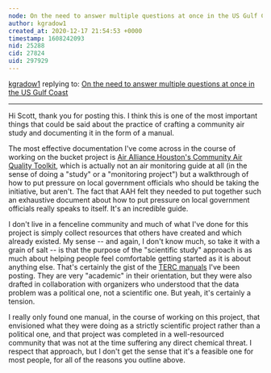 ```yaml
---
node: On the need to answer multiple questions at once in the US Gulf Coast
author: kgradow1
created_at: 2020-12-17 21:54:53 +0000
timestamp: 1608242093
nid: 25288
cid: 27824
uid: 297929
---
```




[kgradow1](../profile/kgradow1) replying to: [On the need to answer multiple questions at once in the US Gulf Coast](../notes/eustatic/12-17-2020/on-the-need-to-answer-multiple-questions-at-once-in-the-us-gulf-coast)

----
Hi Scott, thank you for posting this.  I think this is one of the most important things that could be said about the practice of crafting a community air study and documenting it in the form of a manual.

The most effective documentation I've come across in the course of working on the bucket project is [Air Alliance Houston's Community Air Quality Toolkit](https://airalliancehouston.org/wp-content/uploads/2019/12/6_Community-Air-Quality-Advocacy-Toolkit.pdf), which is actually not an air monitoring guide at all (in the sense of doing a "study" or a "monitoring project") but a walkthrough of how to put pressure on local government officials who should be taking the initiative, but aren't. The fact that AAH felt they needed to put together such an exhaustive document about how to put pressure on local government officials really speaks to itself.  It's an incredible guide. 

I don't live in a fenceline community and much of what I've done for this project is simply collect resources that others have created and which already existed.  My sense -- and again, I don't know much, so take it with a grain of salt -- is that the purpose of the "scientific study" approach is as much about helping people feel comfortable getting started as it is about anything else.  That's certainly the gist of the [TERC manuals](https://publiclab.org/tag/statistics-for-action) I've been posting.  They are very "academic" in their orientation, but they were also drafted in collaboration with organizers who understood that the data problem was a political one, not a scientific one.  But yeah, it's certainly a tension. 

I really only found one manual, in the course of working on this project, that envisioned what they were doing as a strictly scientific project rather than a political one, and that project was completed in a well-resourced community that was not at the time suffering any direct chemical threat. I respect that approach, but I don't get the sense that it's a feasible one for most people, for all of the reasons you outline above.  





